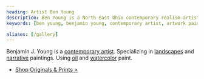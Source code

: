 ```yaml
---
heading: Artist Ben Young
description: Ben Young is a North East Ohio contemporary realism artist with drawing, watercolor, pastels, and oil paintings. Specializing in landscapes and narrative artwork.
keywords: [ben young, benjamin young, contemporary artist, artwork paintings, impressionism paintings, realism art]

aliases: [/gallery]
---
```


Benjamin J. Young is a [contemporary artist](/about). Specializing in [landscapes](/categories/landscape/) and [narrative](/categories/narrative/) paintings.
Using [oil](/mediums/oil/) and [watercolor](/mediums/watercolor/) paint.

* [Shop Originals &amp; Prints &gt;](/shop)